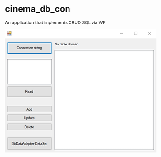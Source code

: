 # cinema_db_con
An application that implements CRUD SQL via WF

![MainForm UI](https://raw.githubusercontent.com/lion223/cinema_db_con/master/MainForm.jpg)

